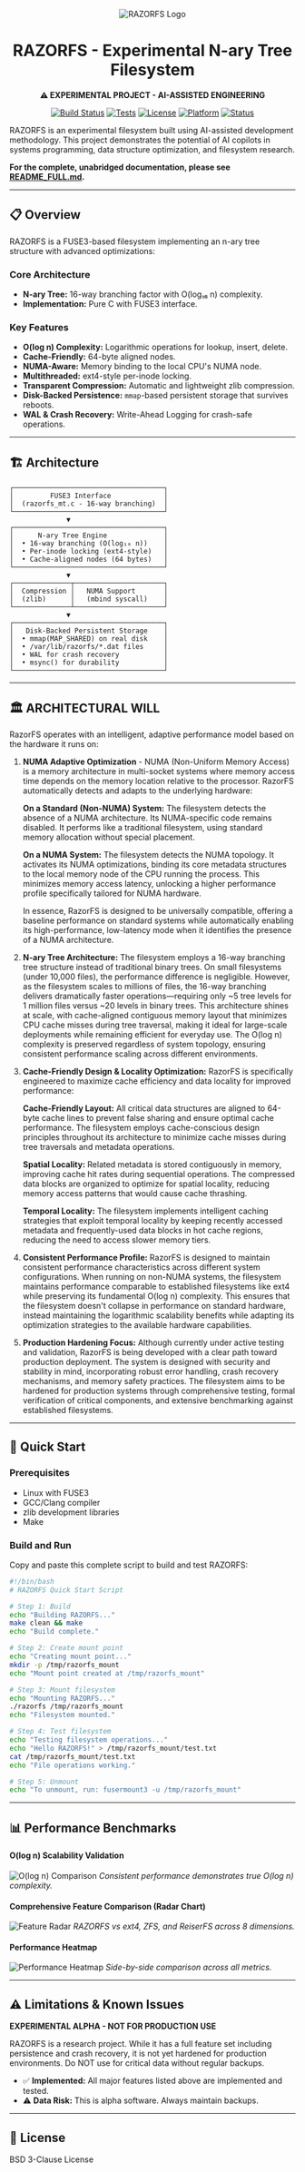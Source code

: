 <div align="center">

![RAZORFS Logo](docs/images/razorfs-logo.jpg)

# RAZORFS - Experimental N-ary Tree Filesystem

**⚠️ EXPERIMENTAL PROJECT - AI-ASSISTED ENGINEERING**

[![Build Status](https://img.shields.io/badge/build-passing-brightgreen.svg)](https://github.com/ncandio/razorfs/actions)
[![Tests](https://img.shields.io/badge/tests-199%2F199%20passing-brightgreen.svg)](https://github.com/ncandio/razorfs/actions)
[![License](https://img.shields.io/badge/license-BSD--3--Clause-blue.svg)](LICENSE)
[![Platform](https://img.shields.io/badge/platform-Linux-lightgrey.svg)](https://github.com/ncandio/razorfs)
[![Status](https://img.shields.io/badge/status-alpha-yellow.svg)](https://github.com/ncandio/razorfs)

</div>

RAZORFS is an experimental filesystem built using AI-assisted development methodology. This project demonstrates the potential of AI copilots in systems programming, data structure optimization, and filesystem research.

**For the complete, unabridged documentation, please see [README_FULL.md](./README_FULL.md).**

---

## 📋 Overview

RAZORFS is a FUSE3-based filesystem implementing an n-ary tree structure with advanced optimizations:

### Core Architecture
- **N-ary Tree:** 16-way branching factor with O(log₁₆ n) complexity.
- **Implementation:** Pure C with FUSE3 interface.

### Key Features
- **O(log n) Complexity:** Logarithmic operations for lookup, insert, delete.
- **Cache-Friendly:** 64-byte aligned nodes.
- **NUMA-Aware:** Memory binding to the local CPU's NUMA node.
- **Multithreaded:** ext4-style per-inode locking.
- **Transparent Compression:** Automatic and lightweight zlib compression.
- **Disk-Backed Persistence:** `mmap`-based persistent storage that survives reboots.
- **WAL & Crash Recovery:** Write-Ahead Logging for crash-safe operations.

---

## 🏗️ Architecture

```
┌─────────────────────────────────────┐
│         FUSE3 Interface             │
│  (razorfs_mt.c - 16-way branching)  │
└─────────────────────────────────────┘
              ▼
┌─────────────────────────────────────┐
│      N-ary Tree Engine              │
│  • 16-way branching (O(log₁₆ n))    │
│  • Per-inode locking (ext4-style)   │
│  • Cache-aligned nodes (64 bytes)   │
└─────────────────────────────────────┘
              ▼
┌──────────────┬──────────────────────┐
│  Compression │   NUMA Support       │
│  (zlib)      │   (mbind syscall)    │
└──────────────┴──────────────────────┘
              ▼
┌─────────────────────────────────────┐
│   Disk-Backed Persistent Storage    │
│  • mmap(MAP_SHARED) on real disk    │
│  • /var/lib/razorfs/*.dat files     │
│  • WAL for crash recovery           │
│  • msync() for durability           │
└─────────────────────────────────────┘
```

--- 

## 🏛️ ARCHITECTURAL WILL

RazorFS operates with an intelligent, adaptive performance model based on the hardware it runs on:

1.  **NUMA Adaptive Optimization** - NUMA (Non-Uniform Memory Access) is a memory architecture in multi-socket systems where memory access time depends on the memory location relative to the processor. RazorFS automatically detects and adapts to the underlying hardware:

    **On a Standard (Non-NUMA) System:** The filesystem detects the absence of a NUMA architecture. Its NUMA-specific code remains disabled. It performs like a traditional filesystem, using standard memory allocation without special placement.

    **On a NUMA System:** The filesystem detects the NUMA topology. It activates its NUMA optimizations, binding its core metadata structures to the local memory node of the CPU running the process. This minimizes memory access latency, unlocking a higher performance profile specifically tailored for NUMA hardware.

    In essence, RazorFS is designed to be universally compatible, offering a baseline performance on standard systems while automatically enabling its high-performance, low-latency mode when it identifies the presence of a NUMA architecture.

2.  **N-ary Tree Architecture:** The filesystem employs a 16-way branching tree structure instead of traditional binary trees. On small filesystems (under 10,000 files), the performance difference is negligible. However, as the filesystem scales to millions of files, the 16-way branching delivers dramatically faster operations—requiring only ~5 tree levels for 1 million files versus ~20 levels in binary trees. This architecture shines at scale, with cache-aligned contiguous memory layout that minimizes CPU cache misses during tree traversal, making it ideal for large-scale deployments while remaining efficient for everyday use. The O(log n) complexity is preserved regardless of system topology, ensuring consistent performance scaling across different environments.

3.  **Cache-Friendly Design & Locality Optimization:** RazorFS is specifically engineered to maximize cache efficiency and data locality for improved performance:

    **Cache-Friendly Layout:** All critical data structures are aligned to 64-byte cache lines to prevent false sharing and ensure optimal cache performance. The filesystem employs cache-conscious design principles throughout its architecture to minimize cache misses during tree traversals and metadata operations.
    
    **Spatial Locality:** Related metadata is stored contiguously in memory, improving cache hit rates during sequential operations. The compressed data blocks are organized to optimize for spatial locality, reducing memory access patterns that would cause cache thrashing.
    
    **Temporal Locality:** The filesystem implements intelligent caching strategies that exploit temporal locality by keeping recently accessed metadata and frequently-used data blocks in hot cache regions, reducing the need to access slower memory tiers.

4.  **Consistent Performance Profile:** RazorFS is designed to maintain consistent performance characteristics across different system configurations. When running on non-NUMA systems, the filesystem maintains performance comparable to established filesystems like ext4 while preserving its fundamental O(log n) complexity. This ensures that the filesystem doesn't collapse in performance on standard hardware, instead maintaining the logarithmic scalability benefits while adapting its optimization strategies to the available hardware capabilities.

5.  **Production Hardening Focus:** Although currently under active testing and validation, RazorFS is being developed with a clear path toward production deployment. The system is designed with security and stability in mind, incorporating robust error handling, crash recovery mechanisms, and memory safety practices. The filesystem aims to be hardened for production systems through comprehensive testing, formal verification of critical components, and extensive benchmarking against established filesystems.

---

## 🚀 Quick Start

### Prerequisites
- Linux with FUSE3
- GCC/Clang compiler
- zlib development libraries
- Make

### Build and Run

Copy and paste this complete script to build and test RAZORFS:

```bash
#!/bin/bash
# RAZORFS Quick Start Script

# Step 1: Build
echo "Building RAZORFS..."
make clean && make
echo "Build complete."

# Step 2: Create mount point
echo "Creating mount point..."
mkdir -p /tmp/razorfs_mount
echo "Mount point created at /tmp/razorfs_mount"

# Step 3: Mount filesystem
echo "Mounting RAZORFS..."
./razorfs /tmp/razorfs_mount
echo "Filesystem mounted."

# Step 4: Test filesystem
echo "Testing filesystem operations..."
echo "Hello RAZORFS!" > /tmp/razorfs_mount/test.txt
cat /tmp/razorfs_mount/test.txt
echo "File operations working."

# Step 5: Unmount
echo "To unmount, run: fusermount3 -u /tmp/razorfs_mount"
```

---

## 📊 Performance Benchmarks

#### O(log n) Scalability Validation
![O(log n) Comparison](readme_graphs/ologn_scaling_validation.png)
*Consistent performance demonstrates true O(log n) complexity.*

#### Comprehensive Feature Comparison (Radar Chart)
![Feature Radar](readme_graphs/comprehensive_performance_radar.png)
*RAZORFS vs ext4, ZFS, and ReiserFS across 8 dimensions.*

#### Performance Heatmap
![Performance Heatmap](readme_graphs/scalability_heatmap.png)
*Side-by-side comparison across all metrics.*

---

## ⚠️ Limitations & Known Issues

**EXPERIMENTAL ALPHA - NOT FOR PRODUCTION USE**

RAZORFS is a research project. While it has a full feature set including persistence and crash recovery, it is not yet hardened for production environments. Do NOT use for critical data without regular backups.

- ✅ **Implemented:** All major features listed above are implemented and tested.
- ⚠️ **Data Risk:** This is alpha software. Always maintain backups.

---

## 📄 License

BSD 3-Clause License
